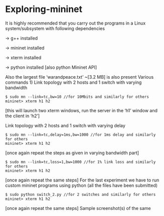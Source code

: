 # Exploring-mininet

It is highly recommended that you carry out the programs in a Linux system/subsystem with following
dependencies

-> g++ installed

-> mininet installed

-> xterm installed

-> python installed [also python Mininet API]

Also the largest file ‘warandpeace.txt’ ~[3.2 MB] is also present
Various commands
1)
Link topology with 2 hosts and 1 switch with varying bandwidth

```console
$ sudo mn --link=tc,bw=10 //for 10Mbits and similarly for others
mininet> xterm h1 h2
```
[this will launch two xterm windows, run the server in the ‘h1’ window and the client in ‘h2’]

Link topology with 2 hosts and 1 switch with varying delay

```console
$ sudo mn --link=tc,delay=1ms,bw=1000 //for 1ms delay and similarly for others
mininet> xterm h1 h2
```
[once again repeat the steps as given in varying bandwidth part]
```console
$ sudo mn --link=tc,loss=1,bw=1000 //for 1% link loss and similarly for others
mininet> xterm h1 h2
```
[once again repeat the same steps]
For the last experiment we have to run custom mininet programs using python
(all the files have been submitted)

```console
$ sudo python switch_2.py //for 2 switches and similarly for others
mininet> xterm h1 h2
```
[once again repeat the same steps]
Sample screenshot(s) of the same
